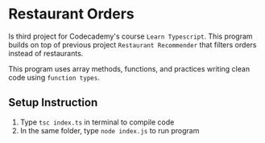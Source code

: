 # Restaurant Orders

Is third project for Codecademy's course `Learn Typescript`. This program builds on top
of previous project `Restaurant Recommender` that filters orders instead of restaurants.

This program uses array methods, functions, and practices writing clean code using `function types`.

## Setup Instruction
1. Type `tsc index.ts` in terminal to compile code
2. In the same folder, type `node index.js` to run program

